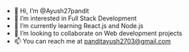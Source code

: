 - 👋 Hi, I’m @Ayush27pandit
- 👀 I’m interested in Full Stack Development 
- 🌱 I’m currently learning React.js and Node.js
- 💞️ I’m looking to collaborate on Web development projects
- 📫 You can reach me at panditayush2703@gmail.com
